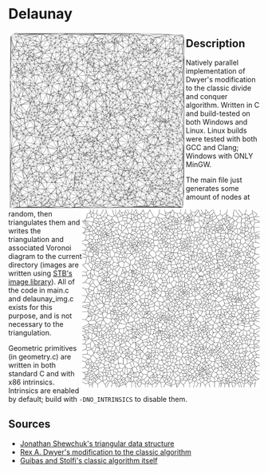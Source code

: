 # Delaunay

<img align="left" src="triangulation.jpg" width="356">
<img align="right" src="voronoi.jpg" width="356">


## Description

Natively parallel implementation of Dwyer's modification to the classic divide and conquer algorithm. Written in C and build-tested on both Windows and Linux. Linux builds were tested with both GCC and Clang; Windows with ONLY MinGW.

The main file just generates some amount of nodes at random, then triangulates them and writes the triangulation and associated Voronoi diagram to the current directory (images are written using [STB's image library](https://github.com/nothings/stb)). All of the code in main.c and delaunay_img.c exists for this purpose, and is not necessary to the triangulation.

Geometric primitives (in geometry.c) are written in both standard C and with x86 intrinsics. Intrinsics are enabled by default; build with `-DNO_INTRINSICS` to disable them.

## Sources

- [Jonathan Shewchuk's triangular data structure](http://www.personal.psu.edu/cxc11/AERSP560/DELAUNEY/10_Triangulation_Shewchuk.pdf)
- [Rex A. Dwyer's modification to the classic algorithm](https://doi.org/10.1145/10515.10545)
- [Guibas and Stolfi's classic algorithm itself](https://doi.org/10.1145/282918.282923)